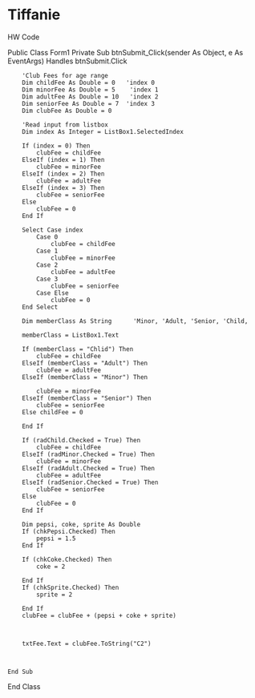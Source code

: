 # Tiffanie
 HW
Code

Public Class Form1
    Private Sub btnSubmit_Click(sender As Object, e As EventArgs) Handles btnSubmit.Click

        'Club Fees for age range
        Dim childFee As Double = 0   'index 0
        Dim minorFee As Double = 5    'index 1
        Dim adultFee As Double = 10   'index 2
        Dim seniorFee As Double = 7  'index 3
        Dim clubFee As Double = 0

        'Read input from listbox
        Dim index As Integer = ListBox1.SelectedIndex

        If (index = 0) Then
            clubFee = childFee
        ElseIf (index = 1) Then
            clubFee = minorFee
        ElseIf (index = 2) Then
            clubFee = adultFee
        ElseIf (index = 3) Then
            clubFee = seniorFee
        Else
            clubFee = 0
        End If

        Select Case index
            Case 0
                clubFee = childFee
            Case 1
                clubFee = minorFee
            Case 2
                clubFee = adultFee
            Case 3
                clubFee = seniorFee
            Case Else
                clubFee = 0
        End Select

        Dim memberClass As String      'Minor, 'Adult, 'Senior, 'Child,

        memberClass = ListBox1.Text

        If (memberClass = "Chlid") Then
            clubFee = childFee
        ElseIf (memberClass = "Adult") Then
            clubFee = adultFee
        ElseIf (memberClass = "Minor") Then

            clubFee = minorFee
        ElseIf (memberClass = "Senior") Then
            clubFee = seniorFee
        Else childFee = 0

        End If

        If (radChild.Checked = True) Then
            clubFee = childFee
        ElseIf (radMinor.Checked = True) Then
            clubFee = minorFee
        ElseIf (radAdult.Checked = True) Then
            clubFee = adultFee
        ElseIf (radSenior.Checked = True) Then
            clubFee = seniorFee
        Else
            clubFee = 0
        End If

        Dim pepsi, coke, sprite As Double
        If (chkPepsi.Checked) Then
            pepsi = 1.5
        End If

        If (chkCoke.Checked) Then
            coke = 2

        End If
        If (chkSprite.Checked) Then
            sprite = 2

        End If
        clubFee = clubFee + (pepsi + coke + sprite)



        txtFee.Text = clubFee.ToString("C2")



    End Sub
End Class
